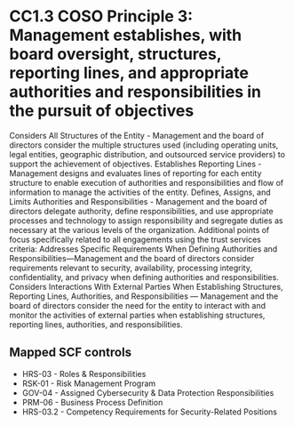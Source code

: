 # CC1.3 COSO Principle 3: Management establishes, with board oversight, structures, reporting lines, and appropriate authorities and responsibilities in the pursuit of objectives
Considers All Structures of the Entity - Management and the board of directors consider the multiple structures used (including operating units, legal entities, geographic distribution, and outsourced service providers) to support the achievement of objectives. Establishes Reporting Lines - Management designs and evaluates lines of reporting for each entity structure to enable execution of authorities and responsibilities and flow of information to manage the activities of the entity. Defines, Assigns, and Limits Authorities and Responsibilities - Management and the board of directors delegate authority, define responsibilities, and use appropriate processes and technology to assign responsibility and segregate duties as necessary at the various levels of the organization. Additional points of focus specifically related to all engagements using the trust services criteria: Addresses Specific Requirements When Defining Authorities and Responsibilities—Management and the board of directors consider requirements relevant to security, availability, processing integrity, confidentiality, and privacy when defining authorities and responsibilities. Considers Interactions With External Parties When Establishing Structures, Reporting Lines, Authorities, and Responsibilities — Management and the board of directors consider the need for the entity to interact with and monitor the activities of external parties when establishing structures, reporting lines, authorities, and responsibilities.
## Mapped SCF controls
- HRS-03 - Roles & Responsibilities
- RSK-01 - Risk Management Program
- GOV-04 - Assigned Cybersecurity & Data Protection Responsibilities
- PRM-06 - Business Process Definition
- HRS-03.2 - Competency Requirements for Security-Related Positions